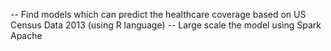 -- Find models which can predict the healthcare coverage based on US Census Data 2013 (using R language)
-- Large scale the model using Spark Apache
